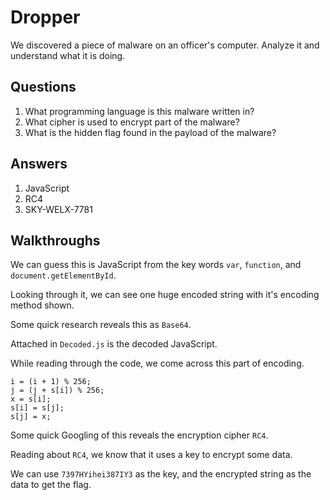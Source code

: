 # Dropper
We discovered a piece of malware on an officer's computer. Analyze it and understand what it is doing.

## Questions
1. What programming language is this malware written in?
2. What cipher is used to encrypt part of the malware?
3. What is the hidden flag found in the payload of the malware?

## Answers
1. JavaScript
2. RC4
3. SKY-WELX-7781

## Walkthroughs
We can guess this is JavaScript from the key words `var`, `function`, and `document.getElementById`.

Looking through it, we can see one huge encoded string with it's encoding method shown.

Some quick research reveals this as `Base64`.

Attached in `Decoded.js` is the decoded JavaScript.

While reading through the code, we come across this part of encoding.

```
i = (i + 1) % 256;
j = (j + s[i]) % 256;
x = s[i];
s[i] = s[j];
s[j] = x;
```

Some quick Googling of this reveals the encryption cipher `RC4`.

Reading about `RC4`, we know that it uses a key to encrypt some data.

We can use `7397HYihei387IY3` as the key, and the encrypted string as the data to get the flag.
